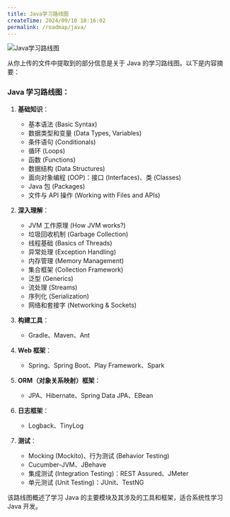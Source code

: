 ```yaml
---
title: Java学习路线图
createTime: 2024/09/10 18:16:02
permalink: /roadmap/java/
---
```


![Java学习路线图](/images/roadmap-java.jpg)

从你上传的文件中提取到的部分信息是关于 Java 的学习路线图。以下是内容摘要：

### Java 学习路线图：
1. **基础知识**：
   - 基本语法 (Basic Syntax)
   - 数据类型和变量 (Data Types, Variables)
   - 条件语句 (Conditionals)
   - 循环 (Loops)
   - 函数 (Functions)
   - 数据结构 (Data Structures)
   - 面向对象编程 (OOP)：接口 (Interfaces)、类 (Classes)
   - Java 包 (Packages)
   - 文件与 API 操作 (Working with Files and APIs)
2. **深入理解**：
   - JVM 工作原理 (How JVM works?)
   - 垃圾回收机制 (Garbage Collection)
   - 线程基础 (Basics of Threads)
   - 异常处理 (Exception Handling)
   - 内存管理 (Memory Management)
   - 集合框架 (Collection Framework)
   - 泛型 (Generics)
   - 流处理 (Streams)
   - 序列化 (Serialization)
   - 网络和套接字 (Networking & Sockets)

3. **构建工具**：
   - Gradle、Maven、Ant

4. **Web 框架**：
   - Spring、Spring Boot、Play Framework、Spark

5. **ORM（对象关系映射）框架**：
   - JPA、Hibernate、Spring Data JPA、EBean

6. **日志框架**：
   - Logback、TinyLog

7. **测试**：
   - Mocking (Mockito)、行为测试 (Behavior Testing)
   - Cucumber-JVM、JBehave
   - 集成测试 (Integration Testing)：REST Assured、JMeter
   - 单元测试 (Unit Testing)：JUnit、TestNG

该路线图概述了学习 Java 的主要模块及其涉及的工具和框架，适合系统性学习 Java 开发。
